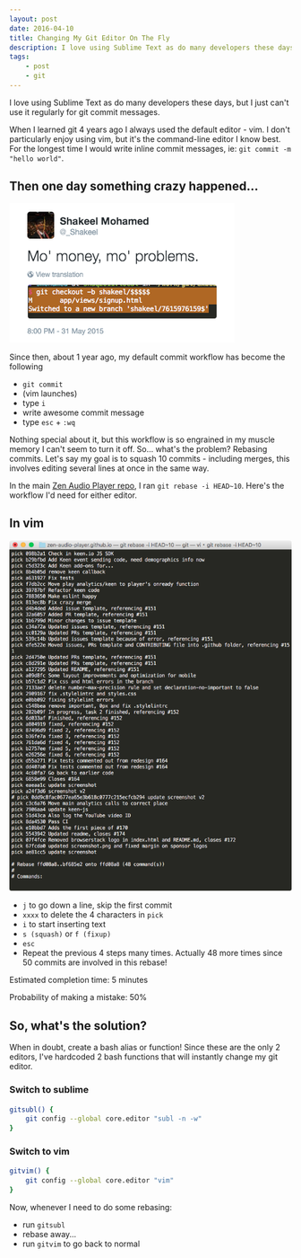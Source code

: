 ```yaml
---
layout: post
date: 2016-04-10
title: Changing My Git Editor On The Fly
description: I love using Sublime Text as do many developers these days, but I just can't use it regularly for git commit messages.
tags:
    - post
    - git
---
```


I love using Sublime Text as do many developers these days, but I just can't use it regularly for git commit messages.

When I learned git 4 years ago I always used the default editor - vim. I don't particularly enjoy using vim, but it's the command-line editor I know best. For the longest time I would write inline commit messages, ie: `git commit -m "hello world"`.

## Then one day something crazy happened...

[![Tweet: Mo' money, mo' problems](./tweet.png)](https://twitter.com/_Shakeel/status/605207143042580480)

Since then, about 1 year ago, my default commit workflow has become the following

* `git commit`
* (vim launches)
* type `i`
* write awesome commit message
* type `esc` + `:wq`

Nothing special about it, but this workflow is so engrained in my muscle memory I can't seem to turn it off. So... what's the problem? Rebasing commits. Let's say my goal is to squash 10 commits - including merges, this involves editing several lines at once in the same way.

In the main [Zen Audio Player repo](https://github.com/zen-audio-player/zen-audio-player.github.io), I ran `git rebase -i HEAD~10`. Here's the workflow I'd need for either editor.

## In vim

![screenshot of vim](./vim.png)

* `j` to go down a line, skip the first commit
* `xxxx` to delete the 4 characters in `pick`
* `i` to start inserting text
* `s (squash)` or `f (fixup)`
* `esc`
* Repeat the previous 4 steps many times. Actually 48 more times since 50 commits are involved in this rebase!

Estimated completion time: 5 minutes

Probability of making a mistake: 50%

## So, what's the solution?

When in doubt, create a bash alias or function!
Since these are the only 2 editors, I've hardcoded 2 bash functions that will instantly change my git editor.


### Switch to sublime

```bash
gitsubl() {
    git config --global core.editor "subl -n -w"
}
```

### Switch to vim

```bash
gitvim() {
    git config --global core.editor "vim"
}
```

Now, whenever I need to do some rebasing:

* run `gitsubl`
* rebase away...
* run `gitvim` to go back to normal